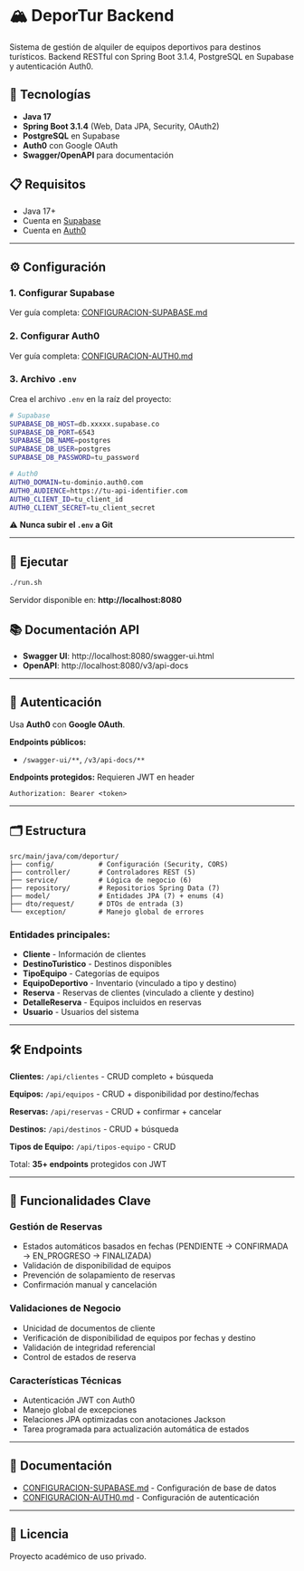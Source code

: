 # 🏔️ DeporTur Backend

Sistema de gestión de alquiler de equipos deportivos para destinos turísticos. Backend RESTful con Spring Boot 3.1.4, PostgreSQL en Supabase y autenticación Auth0.

## 🚀 Tecnologías

- **Java 17**
- **Spring Boot 3.1.4** (Web, Data JPA, Security, OAuth2)
- **PostgreSQL** en Supabase
- **Auth0** con Google OAuth
- **Swagger/OpenAPI** para documentación

## 📋 Requisitos

- Java 17+
- Cuenta en [Supabase](https://supabase.com)
- Cuenta en [Auth0](https://auth0.com)

---

## ⚙️ Configuración

### 1. Configurar Supabase

Ver guía completa: [CONFIGURACION-SUPABASE.md](CONFIGURACION-SUPABASE.md)

### 2. Configurar Auth0

Ver guía completa: [CONFIGURACION-AUTH0.md](CONFIGURACION-AUTH0.md)

### 3. Archivo `.env`

Crea el archivo `.env` en la raíz del proyecto:

```bash
# Supabase
SUPABASE_DB_HOST=db.xxxxx.supabase.co
SUPABASE_DB_PORT=6543
SUPABASE_DB_NAME=postgres
SUPABASE_DB_USER=postgres
SUPABASE_DB_PASSWORD=tu_password

# Auth0
AUTH0_DOMAIN=tu-dominio.auth0.com
AUTH0_AUDIENCE=https://tu-api-identifier.com
AUTH0_CLIENT_ID=tu_client_id
AUTH0_CLIENT_SECRET=tu_client_secret
```

⚠️ **Nunca subir el `.env` a Git**

---

## 🏃 Ejecutar

```bash
./run.sh
```

Servidor disponible en: **http://localhost:8080**

## 📚 Documentación API

- **Swagger UI**: http://localhost:8080/swagger-ui.html
- **OpenAPI**: http://localhost:8080/v3/api-docs

---

## 🔐 Autenticación

Usa **Auth0** con **Google OAuth**.

**Endpoints públicos:**
- `/swagger-ui/**`, `/v3/api-docs/**`

**Endpoints protegidos:** Requieren JWT en header
```
Authorization: Bearer <token>
```

---

## 🗂️ Estructura

```
src/main/java/com/deportur/
├── config/           # Configuración (Security, CORS)
├── controller/       # Controladores REST (5)
├── service/          # Lógica de negocio (6)
├── repository/       # Repositorios Spring Data (7)
├── model/            # Entidades JPA (7) + enums (4)
├── dto/request/      # DTOs de entrada (3)
└── exception/        # Manejo global de errores
```

### Entidades principales:
- **Cliente** - Información de clientes
- **DestinoTuristico** - Destinos disponibles
- **TipoEquipo** - Categorías de equipos
- **EquipoDeportivo** - Inventario (vinculado a tipo y destino)
- **Reserva** - Reservas de clientes (vinculado a cliente y destino)
- **DetalleReserva** - Equipos incluidos en reservas
- **Usuario** - Usuarios del sistema

---

## 🛠️ Endpoints

**Clientes:** `/api/clientes` - CRUD completo + búsqueda

**Equipos:** `/api/equipos` - CRUD + disponibilidad por destino/fechas

**Reservas:** `/api/reservas` - CRUD + confirmar + cancelar

**Destinos:** `/api/destinos` - CRUD + búsqueda

**Tipos de Equipo:** `/api/tipos-equipo` - CRUD

Total: **35+ endpoints** protegidos con JWT

---

## 🎯 Funcionalidades Clave

### Gestión de Reservas
- Estados automáticos basados en fechas (PENDIENTE → CONFIRMADA → EN_PROGRESO → FINALIZADA)
- Validación de disponibilidad de equipos
- Prevención de solapamiento de reservas
- Confirmación manual y cancelación

### Validaciones de Negocio
- Unicidad de documentos de cliente
- Verificación de disponibilidad de equipos por fechas y destino
- Validación de integridad referencial
- Control de estados de reserva

### Características Técnicas
- Autenticación JWT con Auth0
- Manejo global de excepciones
- Relaciones JPA optimizadas con anotaciones Jackson
- Tarea programada para actualización automática de estados

---

## 📖 Documentación

- [CONFIGURACION-SUPABASE.md](CONFIGURACION-SUPABASE.md) - Configuración de base de datos
- [CONFIGURACION-AUTH0.md](CONFIGURACION-AUTH0.md) - Configuración de autenticación

---

## 📄 Licencia

Proyecto académico de uso privado.
